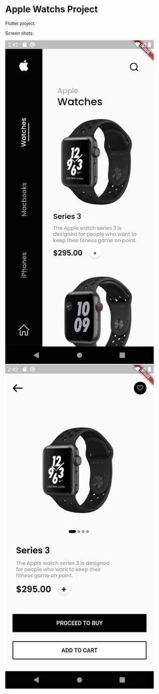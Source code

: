 # Apple Watchs Project

Flutter project.

Screen shots:

![Image alt](https://github.com/NiMeItachi/apple_watchs_project/blob/master/apple_watchs_git/screen_1.png)
![Image alt](https://github.com/NiMeItachi/apple_watchs_project/blob/master/apple_watchs_git/screen_2.png)
